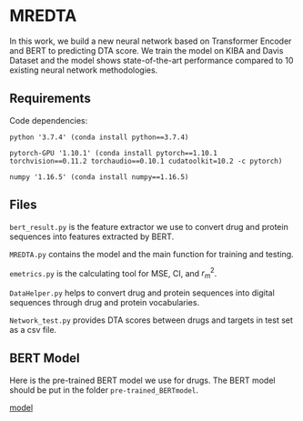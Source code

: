 # MREDTA

In this work, we build a new neural network based on Transformer Encoder and BERT to predicting DTA score. We train the model on KIBA and Davis Dataset and the model shows state-of-the-art performance compared to 10 existing neural network methodologies.

## Requirements
Code dependencies:

	python '3.7.4' (conda install python==3.7.4)
 
	pytorch-GPU '1.10.1' (conda install pytorch==1.10.1 torchvision==0.11.2 torchaudio==0.10.1 cudatoolkit=10.2 -c pytorch)
 
	numpy '1.16.5' (conda install numpy==1.16.5)


## Files
`bert_result.py` is the feature extractor we use to convert drug and protein sequences into features extracted by BERT.

`MREDTA.py` contains the model and the main function for training and testing.

`emetrics.py` is the calculating tool for MSE, CI, and $r_m^2$.

`DataHelper.py` helps to convert drug and protein sequences into digital sequences through drug and protein vocabularies.

`Network_test.py` provides DTA scores between drugs and targets in test set as a csv file.


## BERT Model

Here is the pre-trained BERT model we use for drugs. The BERT model should be put in the folder `pre-trained_BERTmodel`.

[model](https://huggingface.co/dmis-lab/biobert-v1.1)  


